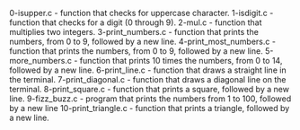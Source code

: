 0-isupper.c - function that checks for uppercase character.
1-isdigit.c - function that checks for a digit (0 through 9).
2-mul.c -  function that multiplies two integers.
3-print_numbers.c - function that prints the numbers, from 0 to 9, followed by a new line.
4-print_most_numbers.c -  function that prints the numbers, from 0 to 9, followed by a new line.
5-more_numbers.c - function that prints 10 times the numbers, from 0 to 14, followed by a new line.
6-print_line.c - function that draws a straight line in the terminal.
7-print_diagonal.c - function that draws a diagonal line on the terminal.
8-print_square.c - function that prints a square, followed by a new line.
9-fizz_buzz.c - program that prints the numbers from 1 to 100, followed by a new line
10-print_triangle.c -  function that prints a triangle, followed by a new line.
